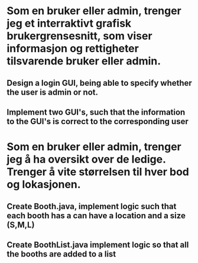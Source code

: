 # Som en bruker eller admin, trenger jeg et interraktivt grafisk brukergrensesnitt, som viser informasjon og rettigheter tilsvarende bruker eller admin.

## Design a login GUI, being able to specify whether the user is admin or not. 

## Implement two GUI's, such that the information to the GUI's is correct to the corresponding user

# Som en bruker eller admin, trenger jeg å ha oversikt over de ledige. Trenger å vite størrelsen til hver bod og lokasjonen.

## Create Booth.java, implement logic such that each booth has a can have a location and a size (S,M,L)

## Create BoothList.java    implement logic so that all the booths are added to a list